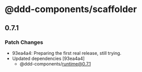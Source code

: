 # @ddd-components/scaffolder

## 0.7.1

### Patch Changes

- 93ea4a4: Preparing the first real release, still trying.
- Updated dependencies [93ea4a4]
    - @ddd-components/runtime@0.7.1
